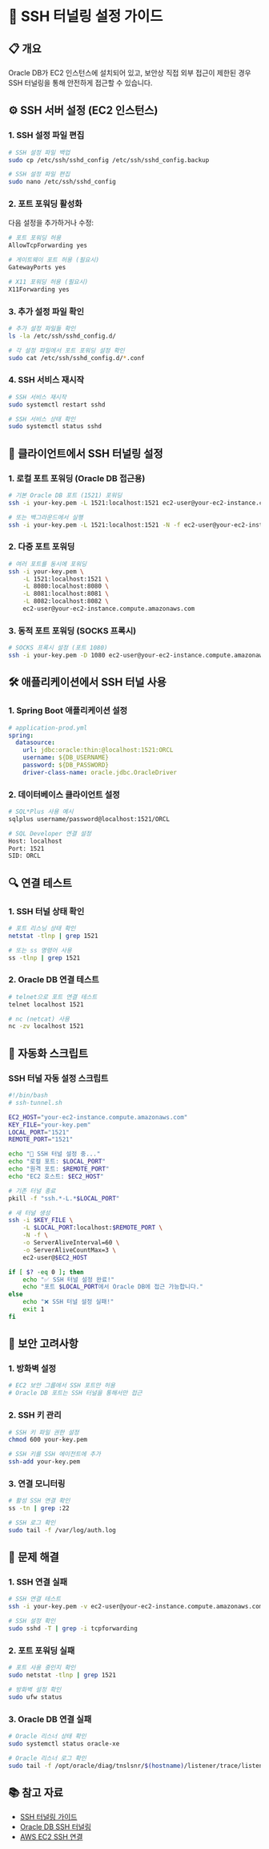# 🔗 **SSH 터널링 설정 가이드**

## 📋 **개요**
Oracle DB가 EC2 인스턴스에 설치되어 있고, 보안상 직접 외부 접근이 제한된 경우 SSH 터널링을 통해 안전하게 접근할 수 있습니다.

## ⚙️ **SSH 서버 설정 (EC2 인스턴스)**

### 1. SSH 설정 파일 편집
```bash
# SSH 설정 파일 백업
sudo cp /etc/ssh/sshd_config /etc/ssh/sshd_config.backup

# SSH 설정 파일 편집
sudo nano /etc/ssh/sshd_config
```

### 2. 포트 포워딩 활성화
다음 설정을 추가하거나 수정:
```bash
# 포트 포워딩 허용
AllowTcpForwarding yes

# 게이트웨이 포트 허용 (필요시)
GatewayPorts yes

# X11 포워딩 허용 (필요시)
X11Forwarding yes
```

### 3. 추가 설정 파일 확인
```bash
# 추가 설정 파일들 확인
ls -la /etc/ssh/sshd_config.d/

# 각 설정 파일에서 포트 포워딩 설정 확인
sudo cat /etc/ssh/sshd_config.d/*.conf
```

### 4. SSH 서비스 재시작
```bash
# SSH 서비스 재시작
sudo systemctl restart sshd

# SSH 서비스 상태 확인
sudo systemctl status sshd
```

## 🔧 **클라이언트에서 SSH 터널링 설정**

### 1. 로컬 포트 포워딩 (Oracle DB 접근용)
```bash
# 기본 Oracle DB 포트 (1521) 포워딩
ssh -i your-key.pem -L 1521:localhost:1521 ec2-user@your-ec2-instance.compute.amazonaws.com

# 또는 백그라운드에서 실행
ssh -i your-key.pem -L 1521:localhost:1521 -N -f ec2-user@your-ec2-instance.compute.amazonaws.com
```

### 2. 다중 포트 포워딩
```bash
# 여러 포트를 동시에 포워딩
ssh -i your-key.pem \
    -L 1521:localhost:1521 \
    -L 8080:localhost:8080 \
    -L 8081:localhost:8081 \
    -L 8082:localhost:8082 \
    ec2-user@your-ec2-instance.compute.amazonaws.com
```

### 3. 동적 포트 포워딩 (SOCKS 프록시)
```bash
# SOCKS 프록시 설정 (포트 1080)
ssh -i your-key.pem -D 1080 ec2-user@your-ec2-instance.compute.amazonaws.com
```

## 🛠️ **애플리케이션에서 SSH 터널 사용**

### 1. Spring Boot 애플리케이션 설정
```yaml
# application-prod.yml
spring:
  datasource:
    url: jdbc:oracle:thin:@localhost:1521:ORCL
    username: ${DB_USERNAME}
    password: ${DB_PASSWORD}
    driver-class-name: oracle.jdbc.OracleDriver
```

### 2. 데이터베이스 클라이언트 설정
```bash
# SQL*Plus 사용 예시
sqlplus username/password@localhost:1521/ORCL

# SQL Developer 연결 설정
Host: localhost
Port: 1521
SID: ORCL
```

## 🔍 **연결 테스트**

### 1. SSH 터널 상태 확인
```bash
# 포트 리스닝 상태 확인
netstat -tlnp | grep 1521

# 또는 ss 명령어 사용
ss -tlnp | grep 1521
```

### 2. Oracle DB 연결 테스트
```bash
# telnet으로 포트 연결 테스트
telnet localhost 1521

# nc (netcat) 사용
nc -zv localhost 1521
```

## 📝 **자동화 스크립트**

### SSH 터널 자동 설정 스크립트
```bash
#!/bin/bash
# ssh-tunnel.sh

EC2_HOST="your-ec2-instance.compute.amazonaws.com"
KEY_FILE="your-key.pem"
LOCAL_PORT="1521"
REMOTE_PORT="1521"

echo "🔗 SSH 터널 설정 중..."
echo "로컬 포트: $LOCAL_PORT"
echo "원격 포트: $REMOTE_PORT"
echo "EC2 호스트: $EC2_HOST"

# 기존 터널 종료
pkill -f "ssh.*-L.*$LOCAL_PORT"

# 새 터널 생성
ssh -i $KEY_FILE \
    -L $LOCAL_PORT:localhost:$REMOTE_PORT \
    -N -f \
    -o ServerAliveInterval=60 \
    -o ServerAliveCountMax=3 \
    ec2-user@$EC2_HOST

if [ $? -eq 0 ]; then
    echo "✅ SSH 터널 설정 완료!"
    echo "포트 $LOCAL_PORT에서 Oracle DB에 접근 가능합니다."
else
    echo "❌ SSH 터널 설정 실패!"
    exit 1
fi
```

## 🚨 **보안 고려사항**

### 1. 방화벽 설정
```bash
# EC2 보안 그룹에서 SSH 포트만 허용
# Oracle DB 포트는 SSH 터널을 통해서만 접근
```

### 2. SSH 키 관리
```bash
# SSH 키 파일 권한 설정
chmod 600 your-key.pem

# SSH 키를 SSH 에이전트에 추가
ssh-add your-key.pem
```

### 3. 연결 모니터링
```bash
# 활성 SSH 연결 확인
ss -tn | grep :22

# SSH 로그 확인
sudo tail -f /var/log/auth.log
```

## 🔧 **문제 해결**

### 1. SSH 연결 실패
```bash
# SSH 연결 테스트
ssh -i your-key.pem -v ec2-user@your-ec2-instance.compute.amazonaws.com

# SSH 설정 확인
sudo sshd -T | grep -i tcpforwarding
```

### 2. 포트 포워딩 실패
```bash
# 포트 사용 중인지 확인
sudo netstat -tlnp | grep 1521

# 방화벽 설정 확인
sudo ufw status
```

### 3. Oracle DB 연결 실패
```bash
# Oracle 리스너 상태 확인
sudo systemctl status oracle-xe

# Oracle 리스너 로그 확인
sudo tail -f /opt/oracle/diag/tnslsnr/$(hostname)/listener/trace/listener.log
```

## 📚 **참고 자료**

- [SSH 터널링 가이드](https://help.ubuntu.com/community/SSH/OpenSSH/PortForwarding)
- [Oracle DB SSH 터널링](https://docs.oracle.com/en/database/oracle/oracle-database/19/netag/connecting-over-ssh-tunnel.html)
- [AWS EC2 SSH 연결](https://docs.aws.amazon.com/AWSEC2/latest/UserGuide/AccessingInstancesLinux.html)
